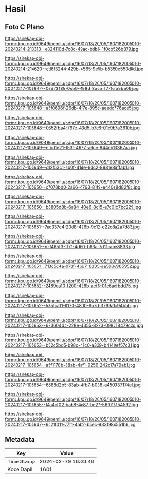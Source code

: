 # Hasil

## Foto C Plano

https://sirekap-obj-formc.kpu.go.id/9649/pemilu/pdpr/16/07/18/20/05/1607182005010-20240214-213313--e324110d-7c8c-49ac-bdb6-1f0cb526b879.jpg

https://sirekap-obj-formc.kpu.go.id/9649/pemilu/pdpr/16/07/18/20/05/1607182005010-20240214-214620--cd6f3244-429b-4565-9e5b-b5350e550d8d.jpg

https://sirekap-obj-formc.kpu.go.id/9649/pemilu/pdpr/16/07/18/20/05/1607182005010-20240217-105647--06d73185-0eb9-458d-8ade-f77fefa5be09.jpg

https://sirekap-obj-formc.kpu.go.id/9649/pemilu/pdpr/16/07/18/20/05/1607182005010-20240217-105648--a5f0696f-26db-4f7e-895d-aeedc776ace5.jpg

https://sirekap-obj-formc.kpu.go.id/9649/pemilu/pdpr/16/07/18/20/05/1607182005010-20240217-105648--0352fba4-797e-43d5-b7e6-01c9b7a3610b.jpg

https://sirekap-obj-formc.kpu.go.id/9649/pemilu/pdpr/16/07/18/20/05/1607182005010-20240217-105649--efbd1e21-153f-4677-a6ce-844eb13367aa.jpg

https://sirekap-obj-formc.kpu.go.id/9649/pemilu/pdpr/16/07/18/20/05/1607182005010-20240217-105649--d12f53c1-ab0f-41de-9dc2-8981e86ffab1.jpg

https://sirekap-obj-formc.kpu.go.id/9649/pemilu/pdpr/16/07/18/20/05/1607182005010-20240217-105650--c7078bd0-2a66-4793-81f9-e440e8d82f8c.jpg

https://sirekap-obj-formc.kpu.go.id/9649/pemilu/pdpr/16/07/18/20/05/1607182005010-20240217-105650--b3805d8b-6a84-40e6-8c15-e7c01c7bc229.jpg

https://sirekap-obj-formc.kpu.go.id/9649/pemilu/pdpr/16/07/18/20/05/1607182005010-20240217-105651--7ac337c4-20d8-426b-9c12-e22c8a2a7d83.jpg

https://sirekap-obj-formc.kpu.go.id/9649/pemilu/pdpr/16/07/18/20/05/1607182005010-20240217-105651--def465f3-1f71-4d60-b63a-7d11cabe8833.jpg

https://sirekap-obj-formc.kpu.go.id/9649/pemilu/pdpr/16/07/18/20/05/1607182005010-20240217-105651--718c5c4a-07df-4bb7-8d33-aa596e985952.jpg

https://sirekap-obj-formc.kpu.go.id/9649/pemilu/pdpr/16/07/18/20/05/1607182005010-20240217-105652--2489ca10-f200-428b-aef6-01e6aefbdd75.jpg

https://sirekap-obj-formc.kpu.go.id/9649/pemilu/pdpr/16/07/18/20/05/1607182005010-20240217-105652--585fca11-0170-48d0-9b7d-3799a1c94bbb.jpg

https://sirekap-obj-formc.kpu.go.id/9649/pemilu/pdpr/16/07/18/20/05/1607182005010-20240217-105653--623604d4-228e-4355-8273-098218479c3d.jpg

https://sirekap-obj-formc.kpu.go.id/9649/pemilu/pdpr/16/07/18/20/05/1607182005010-20240217-105653--b52c5bd5-b98c-41c0-a339-b4140ef57c31.jpg

https://sirekap-obj-formc.kpu.go.id/9649/pemilu/pdpr/16/07/18/20/05/1607182005010-20240217-105654--a5f1178b-88ab-4af1-9256-242c17a79ab1.jpg

https://sirekap-obj-formc.kpu.go.id/9649/pemilu/pdpr/16/07/18/20/05/1607182005010-20240217-105654--6688d2b5-83ab-4fb7-b038-a450937174e1.jpg

https://sirekap-obj-formc.kpu.go.id/9649/pemilu/pdpr/16/07/18/20/05/1607182005010-20240217-105655--f4a4cf02-bab8-4c87-be27-56f015154592.jpg

https://sirekap-obj-formc.kpu.go.id/9649/pemilu/pdpr/16/07/18/20/05/1607182005010-20240217-105647--6c21f011-77f1-4ab2-bcec-933f984551b6.jpg


## Metadata

| Key        | Value               |
| ---------- | ------------------- |
| Time Stamp | 2024-02-29 18:03:48 |
| Kode Dapil | 1601                |



